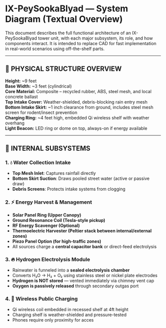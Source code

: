 # IX-PeySookaBlyad — System Diagram (Textual Overview)

This document describes the full functional architecture of an IX-PeySookaBlyad tower unit, with each major subsystem, its role, and how components interact. It is intended to replace CAD for fast implementation in real-world scenarios using off-the-shelf parts.

---

## 🧱 PHYSICAL STRUCTURE OVERVIEW

**Height:** ~9 feet  
**Base Width:** ~3 feet (cylindrical)  
**Core Material:** Composite – recycled rubber, ABS, steel mesh, and local concrete ballast  
**Top Intake Cover:** Weather-shielded, debris-blocking rain entry mesh  
**Bottom Intake Skirt:** ~1 inch clearance from ground, includes steel mesh screen for rodent/insect prevention  
**Charging Ring:** ~4 feet high, embedded Qi wireless shelf with weather overhang  
**Light Beacon:** LED ring or dome on top, always-on if energy available

---

## 🧠 INTERNAL SUBSYSTEMS

### 1. 💧 Water Collection Intake
- **Top Mesh Inlet**: Captures rainfall directly
- **Bottom Skirt Suction**: Draws pooled street water (active or passive draw)
- **Debris Screens**: Protects intake systems from clogging

### 2. ⚡ Energy Harvest & Management
- **Solar Panel Ring (Upper Canopy)**
- **Ground Resonance Coil (Tesla-style pickup)**
- **RF Energy Scavenger (Optional)**
- **Thermoelectric Harvester (Peltier stack between internal/external zones)**
- **Piezo Panel Option (for high-traffic zones)**  
- All sources charge a **central capacitor bank** or direct-feed electrolysis

### 3. 🔥 Hydrogen Electrolysis Module
- Rainwater is funneled into a **sealed electrolysis chamber**
- Converts H₂O → H₂ + O₂ using stainless steel or nickel plate electrodes
- **Hydrogen is NOT stored** — vented immediately via chimney vent cap
- **Oxygen is passively released** through secondary outgas port

### 4. 🔋 Wireless Public Charging
- Qi wireless coil embedded in recessed shelf at 4ft height
- Charging shelf is weather-shielded and pressure-tested
- Phones require only proximity for acces
